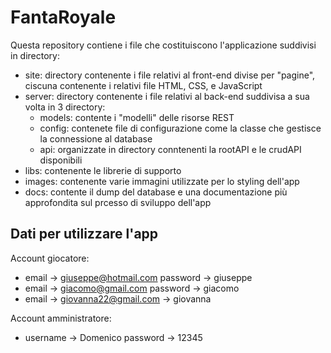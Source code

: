# FantaRoyale

Questa repository contiene i file che costituiscono l'applicazione suddivisi in directory:
- site: directory contenente i file relativi al front-end divise per "pagine", ciscuna contenente i relativi file HTML, CSS, e JavaScript
- server: directory contenente i file relativi al back-end suddivisa a sua volta in 3 directory:
    * models: contente i "modelli" delle risorse REST
    * config: contenete file di configurazione come la classe che gestisce la connessione al database
    * api: organizzate in directory conntenenti la rootAPI e le crudAPI disponibili
- libs: contenente le librerie di supporto
- images: contenente varie immagini utilizzate per lo styling dell'app
- docs: contente il dump del database e una documentazione più approfondita sul prcesso di sviluppo dell'app

## Dati per utilizzare l'app
Account giocatore: 
- email -> giuseppe@hotmail.com password -> giuseppe
- email -> giacomo@gmail.com password -> giacomo
- email -> giovanna22@gmail.com -> giovanna

Account amministratore:
- username -> Domenico password -> 12345

